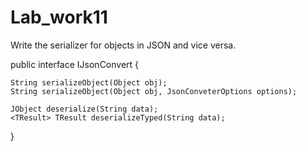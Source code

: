 # Lab_work11

Write the serializer for objects in JSON and vice versa.

public interface IJsonConvert {
 
    String serializeObject(Object obj);
    String serializeObject(Object obj, JsonConveterOptions options);
 
    JObject deserialize(String data);
    <TResult> TResult deserializeTyped(String data);
}
